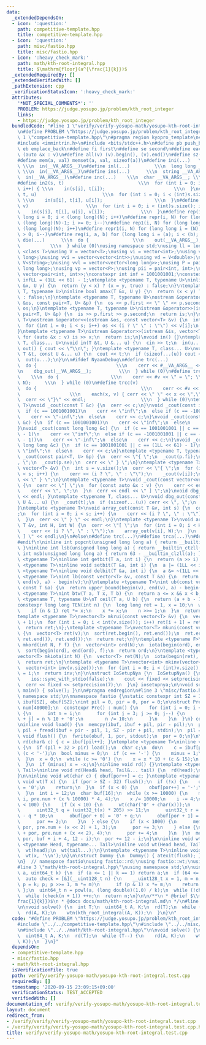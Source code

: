 ```yaml
---
data:
  _extendedDependsOn:
  - icon: ':question:'
    path: competitive-template.hpp
    title: competitive-template.hpp
  - icon: ':question:'
    path: misc/fastio.hpp
    title: misc/fastio.hpp
  - icon: ':heavy_check_mark:'
    path: math/kth-root-integral.hpp
    title: $\mathrm{floor}(a^{\frac{1}{k}})$
  _extendedRequiredBy: []
  _extendedVerifiedWith: []
  _pathExtension: cpp
  _verificationStatusIcon: ':heavy_check_mark:'
  attributes:
    '*NOT_SPECIAL_COMMENTS*': ''
    PROBLEM: https://judge.yosupo.jp/problem/kth_root_integer
    links:
    - https://judge.yosupo.jp/problem/kth_root_integer
  bundledCode: "#line 1 \"verify/verify-yosupo-math/yosupo-kth-root-integral.test.cpp\"\
    \n#define PROBLEM \"https://judge.yosupo.jp/problem/kth_root_integer\"\n\n#line\
    \ 1 \"competitive-template.hpp\"\n#pragma region kyopro_template\n#define Nyaan_template\n\
    #include <immintrin.h>\n#include <bits/stdc++.h>\n#define pb push_back\n#define\
    \ eb emplace_back\n#define fi first\n#define se second\n#define each(x, v) for\
    \ (auto &x : v)\n#define all(v) (v).begin(), (v).end()\n#define sz(v) ((int)(v).size())\n\
    #define mem(a, val) memset(a, val, sizeof(a))\n#define ini(...)   \\\n  int __VA_ARGS__;\
    \ \\\n  in(__VA_ARGS__)\n#define inl(...)         \\\n  long long __VA_ARGS__;\
    \ \\\n  in(__VA_ARGS__)\n#define ins(...)      \\\n  string __VA_ARGS__; \\\n\
    \  in(__VA_ARGS__)\n#define inc(...)    \\\n  char __VA_ARGS__; \\\n  in(__VA_ARGS__)\n\
    #define in2(s, t)                           \\\n  for (int i = 0; i < (int)s.size();\
    \ i++) { \\\n    in(s[i], t[i]);                         \\\n  }\n#define in3(s,\
    \ t, u)                        \\\n  for (int i = 0; i < (int)s.size(); i++) {\
    \ \\\n    in(s[i], t[i], u[i]);                   \\\n  }\n#define in4(s, t, u,\
    \ v)                     \\\n  for (int i = 0; i < (int)s.size(); i++) { \\\n\
    \    in(s[i], t[i], u[i], v[i]);             \\\n  }\n#define rep(i, N) for (long\
    \ long i = 0; i < (long long)(N); i++)\n#define repr(i, N) for (long long i =\
    \ (long long)(N)-1; i >= 0; i--)\n#define rep1(i, N) for (long long i = 1; i <=\
    \ (long long)(N); i++)\n#define repr1(i, N) for (long long i = (N); (long long)(i)\
    \ > 0; i--)\n#define reg(i, a, b) for (long long i = (a); i < (b); i++)\n#define\
    \ die(...)      \\\n  do {                \\\n    out(__VA_ARGS__); \\\n    return;\
    \           \\\n  } while (0)\nusing namespace std;\nusing ll = long long;\ntemplate\
    \ <class T>\nusing V = vector<T>;\nusing vi = vector<int>;\nusing vl = vector<long\
    \ long>;\nusing vvi = vector<vector<int>>;\nusing vd = V<double>;\nusing vs =\
    \ V<string>;\nusing vvl = vector<vector<long long>>;\nusing P = pair<long long,\
    \ long long>;\nusing vp = vector<P>;\nusing pii = pair<int, int>;\nusing vpi =\
    \ vector<pair<int, int>>;\nconstexpr int inf = 1001001001;\nconstexpr long long\
    \ infLL = (1LL << 61) - 1;\ntemplate <typename T, typename U>\ninline bool amin(T\
    \ &x, U y) {\n  return (y < x) ? (x = y, true) : false;\n}\ntemplate <typename\
    \ T, typename U>\ninline bool amax(T &x, U y) {\n  return (x < y) ? (x = y, true)\
    \ : false;\n}\ntemplate <typename T, typename U>\nostream &operator<<(ostream\
    \ &os, const pair<T, U> &p) {\n  os << p.first << \" \" << p.second;\n  return\
    \ os;\n}\ntemplate <typename T, typename U>\nistream &operator>>(istream &is,\
    \ pair<T, U> &p) {\n  is >> p.first >> p.second;\n  return is;\n}\ntemplate <typename\
    \ T>\nostream &operator<<(ostream &os, const vector<T> &v) {\n  int s = (int)v.size();\n\
    \  for (int i = 0; i < s; i++) os << (i ? \" \" : \"\") << v[i];\n  return os;\n\
    }\ntemplate <typename T>\nistream &operator>>(istream &is, vector<T> &v) {\n \
    \ for (auto &x : v) is >> x;\n  return is;\n}\nvoid in() {}\ntemplate <typename\
    \ T, class... U>\nvoid in(T &t, U &... u) {\n  cin >> t;\n  in(u...);\n}\nvoid\
    \ out() { cout << \"\\n\"; }\ntemplate <typename T, class... U>\nvoid out(const\
    \ T &t, const U &... u) {\n  cout << t;\n  if (sizeof...(u)) cout << \" \";\n\
    \  out(u...);\n}\n\n#ifdef NyaanDebug\n#define trc(...)                   \\\n\
    \  do {                             \\\n    cerr << #__VA_ARGS__ << \" = \"; \\\
    \n    dbg_out(__VA_ARGS__);          \\\n  } while (0)\n#define trca(v, N)   \
    \    \\\n  do {                   \\\n    cerr << #v << \" = \"; \\\n    array_out(v,\
    \ N);     \\\n  } while (0)\n#define trcc(v)                             \\\n\
    \  do {                                      \\\n    cerr << #v << \" = {\"; \
    \                  \\\n    each(x, v) { cerr << \" \" << x << \",\"; } \\\n  \
    \  cerr << \"}\" << endl;                    \\\n  } while (0)\ntemplate <typename\
    \ T>\nvoid _cout(const T &c) {\n  cerr << c;\n}\nvoid _cout(const int &c) {\n\
    \  if (c == 1001001001)\n    cerr << \"inf\";\n  else if (c == -1001001001)\n\
    \    cerr << \"-inf\";\n  else\n    cerr << c;\n}\nvoid _cout(const unsigned int\
    \ &c) {\n  if (c == 1001001001)\n    cerr << \"inf\";\n  else\n    cerr << c;\n\
    }\nvoid _cout(const long long &c) {\n  if (c == 1001001001 || c == (1LL << 61)\
    \ - 1)\n    cerr << \"inf\";\n  else if (c == -1001001001 || c == -((1LL << 61)\
    \ - 1))\n    cerr << \"-inf\";\n  else\n    cerr << c;\n}\nvoid _cout(const unsigned\
    \ long long &c) {\n  if (c == 1001001001 || c == (1LL << 61) - 1)\n    cerr <<\
    \ \"inf\";\n  else\n    cerr << c;\n}\ntemplate <typename T, typename U>\nvoid\
    \ _cout(const pair<T, U> &p) {\n  cerr << \"{ \";\n  _cout(p.fi);\n  cerr << \"\
    , \";\n  _cout(p.se);\n  cerr << \" } \";\n}\ntemplate <typename T>\nvoid _cout(const\
    \ vector<T> &v) {\n  int s = v.size();\n  cerr << \"{ \";\n  for (int i = 0; i\
    \ < s; i++) {\n    cerr << (i ? \", \" : \"\");\n    _cout(v[i]);\n  }\n  cerr\
    \ << \" } \";\n}\ntemplate <typename T>\nvoid _cout(const vector<vector<T>> &v)\
    \ {\n  cerr << \"[ \";\n  for (const auto &x : v) {\n    cerr << endl;\n    _cout(x);\n\
    \    cerr << \", \";\n  }\n  cerr << endl << \" ] \";\n}\nvoid dbg_out() { cerr\
    \ << endl; }\ntemplate <typename T, class... U>\nvoid dbg_out(const T &t, const\
    \ U &... u) {\n  _cout(t);\n  if (sizeof...(u)) cerr << \", \";\n  dbg_out(u...);\n\
    }\ntemplate <typename T>\nvoid array_out(const T &v, int s) {\n  cerr << \"{ \"\
    ;\n  for (int i = 0; i < s; i++) {\n    cerr << (i ? \", \" : \"\");\n    _cout(v[i]);\n\
    \  }\n  cerr << \" } \" << endl;\n}\ntemplate <typename T>\nvoid array_out(const\
    \ T &v, int H, int W) {\n  cerr << \"[ \";\n  for (int i = 0; i < H; i++) {\n\
    \    cerr << (i ? \", \" : \"\");\n    array_out(v[i], W);\n  }\n  cerr << \"\
    \ ] \" << endl;\n}\n#else\n#define trc(...)\n#define trca(...)\n#define trcc(...)\n\
    #endif\n\ninline int popcnt(unsigned long long a) { return __builtin_popcountll(a);\
    \ }\ninline int lsb(unsigned long long a) { return __builtin_ctzll(a); }\ninline\
    \ int msb(unsigned long long a) { return 63 - __builtin_clzll(a); }\ntemplate\
    \ <typename T>\ninline int getbit(T a, int i) {\n  return (a >> i) & 1;\n}\ntemplate\
    \ <typename T>\ninline void setbit(T &a, int i) {\n  a |= (1LL << i);\n}\ntemplate\
    \ <typename T>\ninline void delbit(T &a, int i) {\n  a &= ~(1LL << i);\n}\ntemplate\
    \ <typename T>\nint lb(const vector<T> &v, const T &a) {\n  return lower_bound(begin(v),\
    \ end(v), a) - begin(v);\n}\ntemplate <typename T>\nint ub(const vector<T> &v,\
    \ const T &a) {\n  return upper_bound(begin(v), end(v), a) - begin(v);\n}\ntemplate\
    \ <typename T>\nint btw(T a, T x, T b) {\n  return a <= x && x < b;\n}\ntemplate\
    \ <typename T, typename U>\nT ceil(T a, U b) {\n  return (a + b - 1) / b;\n}\n\
    constexpr long long TEN(int n) {\n  long long ret = 1, x = 10;\n  while (n) {\n\
    \    if (n & 1) ret *= x;\n    x *= x;\n    n >>= 1;\n  }\n  return ret;\n}\n\
    template <typename T>\nvector<T> mkrui(const vector<T> &v) {\n  vector<T> ret(v.size()\
    \ + 1);\n  for (int i = 0; i < int(v.size()); i++) ret[i + 1] = ret[i] + v[i];\n\
    \  return ret;\n};\ntemplate <typename T>\nvector<T> mkuni(const vector<T> &v)\
    \ {\n  vector<T> ret(v);\n  sort(ret.begin(), ret.end());\n  ret.erase(unique(ret.begin(),\
    \ ret.end()), ret.end());\n  return ret;\n}\ntemplate <typename F>\nvector<int>\
    \ mkord(int N, F f) {\n  vector<int> ord(N);\n  iota(begin(ord), end(ord), 0);\n\
    \  sort(begin(ord), end(ord), f);\n  return ord;\n}\ntemplate <typename T = int>\n\
    vector<T> mkiota(int N) {\n  vector<T> ret(N);\n  iota(begin(ret), end(ret), 0);\n\
    \  return ret;\n}\ntemplate <typename T>\nvector<int> mkinv(vector<T> &v) {\n\
    \  vector<int> inv(v.size());\n  for (int i = 0; i < (int)v.size(); i++) inv[v[i]]\
    \ = i;\n  return inv;\n}\n\nstruct IoSetupNya {\n  IoSetupNya() {\n    cin.tie(nullptr);\n\
    \    ios::sync_with_stdio(false);\n    cout << fixed << setprecision(15);\n  \
    \  cerr << fixed << setprecision(7);\n  }\n} iosetupnya;\n\nvoid solve();\nint\
    \ main() { solve(); }\n\n#pragma endregion\n#line 3 \"misc/fastio.hpp\"\nusing\
    \ namespace std;\n\nnamespace fastio {\nstatic constexpr int SZ = 1 << 17;\nchar\
    \ ibuf[SZ], obuf[SZ];\nint pil = 0, pir = 0, por = 0;\n\nstruct Pre {\n  char\
    \ num[40000];\n  constexpr Pre() : num() {\n    for (int i = 0; i < 10000; i++)\
    \ {\n      int n = i;\n      for (int j = 3; j >= 0; j--) {\n        num[i * 4\
    \ + j] = n % 10 + '0';\n        n /= 10;\n      }\n    }\n  }\n} constexpr pre;\n\
    \ninline void load() {\n  memcpy(ibuf, ibuf + pil, pir - pil);\n  pir = pir -\
    \ pil + fread(ibuf + pir - pil, 1, SZ - pir + pil, stdin);\n  pil = 0;\n}\ninline\
    \ void flush() {\n  fwrite(obuf, 1, por, stdout);\n  por = 0;\n}\n\ninline void\
    \ rd(char& c) { c = ibuf[pil++]; }\ntemplate <typename T>\ninline void rd(T& x)\
    \ {\n  if (pil + 32 > pir) load();\n  char c;\n  do\n    c = ibuf[pil++];\n  while\
    \ (c < '-');\n  bool minus = 0;\n  if (c == '-') {\n    minus = 1;\n    c = ibuf[pil++];\n\
    \  }\n  x = 0;\n  while (c >= '0') {\n    x = x * 10 + (c & 15);\n    c = ibuf[pil++];\n\
    \  }\n  if (minus) x = -x;\n}\ninline void rd() {}\ntemplate <typename Head, typename...\
    \ Tail>\ninline void rd(Head& head, Tail&... tail) {\n  rd(head);\n  rd(tail...);\n\
    }\n\ninline void wt(char c) { obuf[por++] = c; }\ntemplate <typename T>\ninline\
    \ void wt(T x) {\n  if (por > SZ - 32) flush();\n  if (!x) {\n    obuf[por++]\
    \ = '0';\n    return;\n  }\n  if (x < 0) {\n    obuf[por++] = '-';\n    x = -x;\n\
    \  }\n  int i = 12;\n  char buf[16];\n  while (x >= 10000) {\n    memcpy(buf +\
    \ i, pre.num + (x % 10000) * 4, 4);\n    x /= 10000;\n    i -= 4;\n  }\n  if (x\
    \ < 100) {\n    if (x < 10) {\n      wt(char('0' + char(x)));\n    } else {\n\
    \      uint32_t q = (uint32_t(x) * 205) >> 11;\n      uint32_t r = uint32_t(x)\
    \ - q * 10;\n      obuf[por + 0] = '0' + q;\n      obuf[por + 1] = '0' + r;\n\
    \      por += 2;\n    }\n  } else {\n    if (x < 1000) {\n      memcpy(obuf +\
    \ por, pre.num + (x << 2) + 1, 3);\n      por += 3;\n    } else {\n      memcpy(obuf\
    \ + por, pre.num + (x << 2), 4);\n      por += 4;\n    }\n  }\n  memcpy(obuf +\
    \ por, buf + i + 4, 12 - i);\n  por += 12 - i;\n}\n\ninline void wt() {}\ntemplate\
    \ <typename Head, typename... Tail>\ninline void wt(Head head, Tail... tail) {\n\
    \  wt(head);\n  wt(tail...);\n}\ntemplate <typename T>\ninline void wtn(T x) {\n\
    \  wt(x, '\\n');\n}\n\nstruct Dummy {\n  Dummy() { atexit(flush); }\n} dummy;\n\
    \n}  // namespace fastio\nusing fastio::rd;\nusing fastio::wt;\nusing fastio::wtn;\n\
    #line 3 \"math/kth-root-integral.hpp\"\nusing namespace std;\n\nuint64_t kth_root_integral(uint64_t\
    \ a, uint64_t k) {\n  if (a <= 1 || k == 1) return a;\n  if (64 <= k) return 1;\n\
    \  auto check = [&](__uint128_t n) {\n    __uint128_t x = 1, m = n;\n    for (int\
    \ p = k; p; p >>= 1, m *= m)\n      if (p & 1) x *= m;\n    return x <= a;\n \
    \ };\n  uint64_t n = powl(a, (long double)(1.0) / k);\n  while (!check(n)) --n;\n\
    \  while (check(n + 1)) ++n;\n  return n;\n}\n\n/**\n * @brief $\\mathrm{floor}(a^{\\\
    frac{1}{k}})$\n * @docs docs/math/kth-root-integral.md\n */\n#line 6 \"verify/verify-yosupo-math/yosupo-kth-root-integral.test.cpp\"\
    \n\nvoid solve() {\n  int T;\n  uint64_t A, K;\n  rd(T);\n  while (T--) {\n  \
    \  rd(A, K);\n    wtn(kth_root_integral(A, K));\n  }\n}\n"
  code: "#define PROBLEM \"https://judge.yosupo.jp/problem/kth_root_integer\"\n\n\
    #include \"../../competitive-template.hpp\"\n#include \"../../misc/fastio.hpp\"\
    \n#include \"../../math/kth-root-integral.hpp\"\n\nvoid solve() {\n  int T;\n\
    \  uint64_t A, K;\n  rd(T);\n  while (T--) {\n    rd(A, K);\n    wtn(kth_root_integral(A,\
    \ K));\n  }\n}"
  dependsOn:
  - competitive-template.hpp
  - misc/fastio.hpp
  - math/kth-root-integral.hpp
  isVerificationFile: true
  path: verify/verify-yosupo-math/yosupo-kth-root-integral.test.cpp
  requiredBy: []
  timestamp: '2020-09-15 23:09:15+09:00'
  verificationStatus: TEST_ACCEPTED
  verifiedWith: []
documentation_of: verify/verify-yosupo-math/yosupo-kth-root-integral.test.cpp
layout: document
redirect_from:
- /verify/verify/verify-yosupo-math/yosupo-kth-root-integral.test.cpp
- /verify/verify/verify-yosupo-math/yosupo-kth-root-integral.test.cpp.html
title: verify/verify-yosupo-math/yosupo-kth-root-integral.test.cpp
---
```

